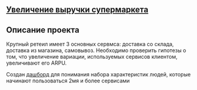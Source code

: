 ## [Увеличение выручки супермаркета](https://github.com/KseniyaCherednikova/STG/blob/main/AV_bq-results-20210713_part2_cogort_05_08_2021.ipynb)

## Описание проекта
Крупный ретеил имеет 3 основных сервмса: доставка со склада, доставка из магазина, самовывоз.
Необходимо проверить гипотезы о том, что увеличение вариации, используемых сервисов клиентом, увеличивают его ARPU.

Создан [дашборд](https://public.tableau.com/app/profile/aksinya6112/viz/AV_16281607887760/Dashboard1) для понимания набора характеристик людей, которые начинают пользоваться 2мя и более сервисами
